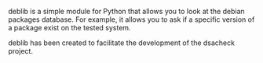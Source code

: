 deblib is a simple module for Python that allows you to look at the debian packages database.
For example, it allows you to ask if a specific version of a package exist on the tested system.

deblib has been created to facilitate the development of the dsacheck project.
